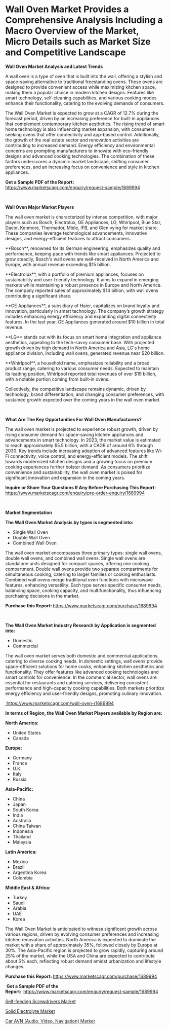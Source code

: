<p><h1>Wall Oven Market Provides a Comprehensive Analysis Including a Macro Overview of the Market, Micro Details such as Market Size and Competitive Landscape</h1></p><p><strong>Wall Oven Market Analysis and Latest Trends</strong></p>
<p><p>A wall oven is a type of oven that is built into the wall, offering a stylish and space-saving alternative to traditional freestanding ovens. These ovens are designed to provide convenient access while maximizing kitchen space, making them a popular choice in modern kitchen designs. Features like smart technology, self-cleaning capabilities, and various cooking modes enhance their functionality, catering to the evolving demands of consumers.</p><p>The Wall Oven Market is expected to grow at a CAGR of 12.7% during the forecast period, driven by an increasing preference for built-in appliances that complement contemporary kitchen aesthetics. The rising trend of smart home technology is also influencing market expansion, with consumers seeking ovens that offer connectivity and app-based control. Additionally, the growth of the real estate sector and renovation activities are contributing to increased demand. Energy efficiency and environmental concerns are prompting manufacturers to innovate with eco-friendly designs and advanced cooking technologies. The combination of these factors underscores a dynamic market landscape, shifting consumer preferences, and an increasing focus on convenience and style in kitchen appliances.</p></p>
<p><strong>Get a Sample PDF of the Report:&nbsp;</strong> <a href="https://www.marketscagr.com/enquiry/request-sample/1689994?utm_campaign=2113&utm_medium=2&utm_source=Github&utm_content=ia&utm_term=26032025&utm_id=wall-oven">https://www.marketscagr.com/enquiry/request-sample/1689994</a></p>
<p>&nbsp;</p>
<p><strong>Wall Oven Major Market Players</strong></p>
<p><p>The wall oven market is characterized by intense competition, with major players such as Bosch, Electrolux, GE Appliances, LG, Whirlpool, Blue Star, Dacor, Kenmore, Thermador, Miele, IFB, and Glen vying for market share. These companies leverage technological advancements, innovative designs, and energy-efficient features to attract consumers.</p><p>**Bosch**, renowned for its German engineering, emphasizes quality and performance, keeping pace with trends like smart appliances. Projected to grow steadily, Bosch's wall ovens are well-received in North America and Europe, with annual revenue exceeding $15 billion.</p><p>**Electrolux**, with a portfolio of premium appliances, focuses on sustainability and user-friendly technology. It aims to expand in emerging markets while maintaining a robust presence in Europe and North America. The company reported sales of approximately $14 billion, with wall ovens contributing a significant share.</p><p>**GE Appliances**, a subsidiary of Haier, capitalizes on brand loyalty and innovation, particularly in smart technology. The company’s growth strategy includes enhancing energy efficiency and expanding digital connectivity features. In the last year, GE Appliances generated around $10 billion in total revenue.</p><p>**LG** stands out with its focus on smart home integration and appliance aesthetics, appealing to the tech-savvy consumer base. With projected growth driven by high demand in North America and Asia, LG's home appliance division, including wall ovens, generated revenue near $20 billion.</p><p>**Whirlpool**, a household name, emphasizes reliability and a broad product range, catering to various consumer needs. Expected to maintain its leading position, Whirlpool reported total revenues of over $19 billion, with a notable portion coming from built-in ovens.</p><p>Collectively, the competitive landscape remains dynamic, driven by technology, brand differentiation, and changing consumer preferences, with sustained growth expected over the coming years in the wall oven market.</p></p>
<p>&nbsp;</p>
<p><strong>What Are The Key Opportunities For Wall Oven Manufacturers?</strong></p>
<p><p>The wall oven market is projected to experience robust growth, driven by rising consumer demand for space-saving kitchen appliances and advancements in smart technology. In 2023, the market value is estimated to reach approximately $5.5 billion, with a CAGR of around 6% through 2030. Key trends include increasing adoption of advanced features like Wi-Fi connectivity, voice control, and energy-efficient models. The shift towards modernized kitchen designs and a growing focus on premium cooking experiences further bolster demand. As consumers prioritize convenience and sustainability, the wall oven market is poised for significant innovation and expansion in the coming years.</p></p>
<p><strong>Inquire or Share Your Questions If Any Before Purchasing This Report:</strong> <a href="https://www.marketscagr.com/enquiry/pre-order-enquiry/1689994?utm_campaign=2113&utm_medium=2&utm_source=Github&utm_content=ia&utm_term=26032025&utm_id=wall-oven">https://www.marketscagr.com/enquiry/pre-order-enquiry/1689994</a></p>
<p>&nbsp;</p>
<p><strong>Market Segmentation</strong></p>
<p><strong>The Wall Oven Market Analysis by types is segmented into:</strong></p>
<p><ul><li>Single Wall Oven</li><li>Double Wall Oven</li><li>Combined Wall Oven</li></ul></p>
<p><p>The wall oven market encompasses three primary types: single wall ovens, double wall ovens, and combined wall ovens. Single wall ovens are standalone units designed for compact spaces, offering one cooking compartment. Double wall ovens provide two separate compartments for simultaneous cooking, catering to larger families or cooking enthusiasts. Combined wall ovens merge traditional oven functions with microwave features, enhancing versatility. Each type serves specific consumer needs, balancing space, cooking capacity, and multifunctionality, thus influencing purchasing decisions in the market.</p></p>
<p><strong>Purchase this Report:&nbsp;</strong><a href="https://www.marketscagr.com/purchase/1689994?utm_campaign=2113&utm_medium=2&utm_source=Github&utm_content=ia&utm_term=26032025&utm_id=wall-oven">https://www.marketscagr.com/purchase/1689994</a></p>
<p>&nbsp;</p>
<p><strong>The Wall Oven Market Industry Research by Application is segmented into:</strong></p>
<p><ul><li>Domestic</li><li>Commercial</li></ul></p>
<p><p>The wall oven market serves both domestic and commercial applications, catering to diverse cooking needs. In domestic settings, wall ovens provide space-efficient solutions for home cooks, enhancing kitchen aesthetics and functionality. They offer features like advanced cooking technologies and smart controls for convenience. In the commercial sector, wall ovens are essential for restaurants and catering services, delivering consistent performance and high-capacity cooking capabilities. Both markets prioritize energy efficiency and user-friendly designs, promoting culinary innovation.</p></p>
<p><a href="https://www.marketscagr.com/wall-oven-r1689994?utm_campaign=2113&utm_medium=2&utm_source=Github&utm_content=ia&utm_term=26032025&utm_id=wall-oven">&nbsp;https://www.marketscagr.com/wall-oven-r1689994</a></p>
<p><strong>In terms of Region, the Wall Oven Market Players available by Region are:</strong></p>
<p>
    <p> <strong> North America: </strong>
        <ul>
            <li>United States</li>
            <li>Canada</li>
        </ul>
        </p> 
    <p> <strong> Europe: </strong>
        <ul>
            <li>Germany</li>
            <li>France</li>
            <li>U.K.</li>
            <li>Italy</li>
            <li>Russia</li>
        </ul>
        </p> 
    <p> <strong> Asia-Pacific: </strong>
        <ul>
            <li>China</li>
            <li>Japan</li>
            <li>South Korea</li>
            <li>India</li>
            <li>Australia</li>
            <li>China Taiwan</li>
            <li>Indonesia</li>
            <li>Thailand</li>
            <li>Malaysia</li>
        </ul>
        </p> 
    <p> <strong> Latin America: </strong>
        <ul>
            <li>Mexico</li>
            <li>Brazil</li>
            <li>Argentina Korea</li>
            <li>Colombia</li>
        </ul>
        </p> 
    <p> <strong> Middle East & Africa: </strong>
        <ul>
            <li>Turkey</li>
            <li>Saudi</li>
            <li>Arabia</li>
            <li>UAE</li>
            <li>Korea</li>
        </ul>
    </p>
    </p>
<p><p>The Wall Oven Market is anticipated to witness significant growth across various regions, driven by evolving consumer preferences and increasing kitchen renovation activities. North America is expected to dominate the market with a share of approximately 35%, followed closely by Europe at 30%. The Asia-Pacific region is projected to grow rapidly, capturing around 25% of the market, while the USA and China are expected to contribute about 5% each, reflecting robust demand amidst urbanization and lifestyle changes.</p></p>
<p><strong>Purchase this Report: </strong><a href="https://www.marketscagr.com/purchase/1689994?utm_campaign=2113&utm_medium=2&utm_source=Github&utm_content=ia&utm_term=26032025&utm_id=wall-oven">https://www.marketscagr.com/purchase/1689994</a></p>
<p>&nbsp;<strong>Get a Sample PDF of the Report:&nbsp;&nbsp;</strong><a href="https://www.marketscagr.com/enquiry/request-sample/1689994?utm_campaign=2113&utm_medium=2&utm_source=Github&utm_content=ia&utm_term=26032025&utm_id=wall-oven">https://www.marketscagr.com/enquiry/request-sample/1689994</a></p>
<p><strong></strong></p>
<p><p><a href="https://github.com/krookplier6h/Market-Research-Report-List-1/blob/main/self-feeding-screwdrivers-market.md?utm_campaign=2113&utm_medium=2&utm_source=Github&utm_content=ia&utm_term=26032025&utm_id=wall-oven">Self-feeding Screwdrivers Market</a></p><p><a href="https://github.com/mharielmesa/Market-Research-Report-List-5/blob/main/solid-electrolyte-market.md?utm_campaign=2113&utm_medium=2&utm_source=Github&utm_content=ia&utm_term=26032025&utm_id=wall-oven">Solid Electrolyte Market</a></p><p><a href="https://github.com/dringals/Market-Research-Report-List-6/blob/main/car-avn-audio-video-navigation-market.md?utm_campaign=2113&utm_medium=2&utm_source=Github&utm_content=ia&utm_term=26032025&utm_id=wall-oven">Car AVN (Audio, Video, Navigation) Market</a></p></p>